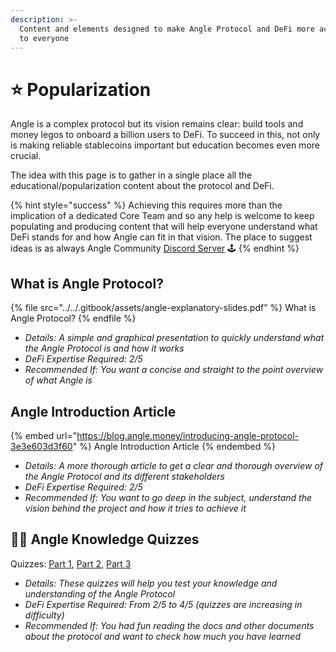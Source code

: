 ```yaml
---
description: >-
  Content and elements designed to make Angle Protocol and DeFi more accessible
  to everyone
---
```


# ⭐ Popularization

Angle is a complex protocol but its vision remains clear: build tools and money legos to onboard a billion users to DeFi. To succeed in this, not only is making reliable stablecoins important but education becomes even more crucial.

The idea with this page is to gather in a single place all the educational/popularization content about the protocol and DeFi.

{% hint style="success" %}
Achieving this requires more than the implication of a dedicated Core Team and so any help is welcome to keep populating and producing content that will help everyone understand what DeFi stands for and how Angle can fit in that vision. The place to suggest ideas is as always Angle Community [Discord Server](https://discord.gg/67WSSZqBG6) 🕹️
{% endhint %}

## What is Angle Protocol?

{% file src="../../.gitbook/assets/angle-explanatory-slides.pdf" %}
What is Angle Protocol?
{% endfile %}

* _Details: A simple and graphical presentation to quickly understand what the Angle Protocol is and how it works_
* _DeFi Expertise Required: 2/5_
* _Recommended If: You want a concise and straight to the point overview of what Angle is_

## Angle Introduction Article

{% embed url="https://blog.angle.money/introducing-angle-protocol-3e3e603d3f60" %}
Angle Introduction Article
{% endembed %}

* _Details: A more thorough article to get a clear and thorough overview of the Angle Protocol and its different stakeholders_
* _DeFi Expertise Required: 2/5_
* _Recommended If: You want to go deep in the subject, understand the vision behind the project and how it tries to achieve it_

## 🧑‍🏫 Angle Knowledge Quizzes

Quizzes: [Part 1](https://docs.google.com/forms/d/e/1FAIpQLSddUD8rNRBNvPHJN15DvPT9Lbglu5-M\_iGQU\_PGD4wchvHnLg/viewform?usp=sf\_link), [Part 2](https://docs.google.com/forms/d/e/1FAIpQLScK7dZtSHQUg3zEoLFP27-2M92Bpl6AUOiOi-WEc62gkvaPcw/viewform?usp=sf\_link), [Part 3](https://docs.google.com/forms/d/e/1FAIpQLSe7z5ZFgsokkFLIl4zhcjhY5LrnJ\_gfbzAytWHKnFguQY7HFw/viewform?usp=sf\_link)

* _Details: These quizzes will help you test your knowledge and understanding of the Angle Protocol_
* _DeFi Expertise Required: From 2/5 to 4/5 (quizzes are increasing in difficulty)_
* _Recommended If: You had fun reading the docs and other documents about the protocol and want to check how much you have learned_
